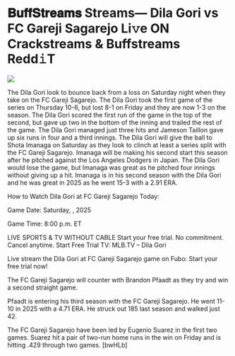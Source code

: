 # 𝐁𝐮𝐟𝐟𝐒𝐭𝐫𝐞𝐚𝐦𝐬 Streams— Dila Gori vs FC Gareji Sagarejo Li𝚟e ON Crackstreams & Buffstreams Redd𝚒T  
  
  
[![](https://i.imgur.com/qSNzIqt.png)](https://movie.rssnews.media/KKJSZMNtX.php)  
  
The Dila Gori look to bounce back from a loss on Saturday night when they take on the FC Gareji Sagarejo. The Dila Gori took the first game of the series on Thursday 10-6, but lost 8-1 on Friday and they are now 1-3 on the season. The Dila Gori scored the first run of the game in the top of the second, but gave up two in the bottom of the inning and trailed the rest of the game. The Dila Gori managed just three hits and Jameson Taillon gave up six runs in four and a third innings. The Dila Gori will give the ball to Shota Imanaga on Saturday as they look to clinch at least a series split with the FC Gareji Sagarejo. Imanaga will be making his second start this season after he pitched against the Los Angeles Dodgers in Japan. The Dila Gori would lose the game, but Imanaga was great as he pitched four innings without giving up a hit. Imanaga is in his second season with the Dila Gori and he was great in 2025 as he went 15-3 with a 2.91 ERA.

How to Watch Dila Gori at FC Gareji Sagarejo Today:

Game Date: Saturday, , 2025

Game Time: 8:00 p.m. ET

LIVE SPORTS & TV WITHOUT CABLE
Start your free trial. No commitment. Cancel anytime.
Start Free Trial
TV: MLB.TV – Dila Gori

Live stream the Dila Gori at FC Gareji Sagarejo game on Fubo: Start your free trial now!

The FC Gareji Sagarejo will counter with Brandon Pfaadt as they try and win a second straight game.

Pfaadt is entering his third season with the FC Gareji Sagarejo. He went 11-10 in 2025 with a 4.71 ERA. He struck out 185 last season and walked just 42.

The FC Gareji Sagarejo have been led by Eugenio Suarez in the first two games. Suarez hit a pair of two-run home runs in the win on Friday and is hitting .429 through two games. [bwHLb]